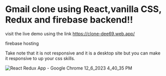 # Gmail clone using React,vanilla CSS, Redux and firebase backend!!

visit the live demo using the link https://clone-dee69.web.app/

firebase hosting

Take note that it is not responsive and it is a desktop site but you can make it responsive to up your css skills.

![React Redux App - Google Chrome 12_6_2023 4_40_35 PM](https://github.com/philipbwalya/Gmail-clone/assets/128143570/6a49df03-8553-4a22-b545-753a9fe2f17d)


